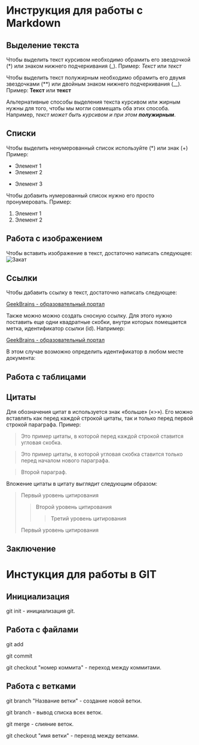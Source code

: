 # Инструкция для работы с Markdown

## Выделение текста

Чтобы выделить текст курсивом необходимо обрамить его звездочкой (*) или знаком нижнего подчеркивания (_). Пример: *Текст* или _текст_

Чтобы выделить текст полужирным необходимо обрамить его двумя  звездочками (**) или двойным знаком нижнего подчеркивания (__). Пример: **Текст** или __текст__

Альтернативные способы выделения текста курсивом или жирным нужны для того, чтобы мы могли совмещать оба этих способа. Например, _текст может быть курсивом и при этом **полужирным**_.

## Списки

Чтобы выделить ненумерованный список используйте (*) или знак (+) Пример:
* Элемент 1
* Элемент 2
+ Элемент 3

Чтобы добавить нумерованный список нужно его просто пронумеровать. Пример:
1. Элемент 1
2. Элемент 2

## Работа с изображением

Чтобы вставить изображение в текст, достаточно написать следующее:
![Закат](Zakat.jpg)

## Ссылки

Чтобы дабавить ссылку в текст, достаточно написать следующее:

[GeekBrains - образовательный портал](https://gb.ru/)

Также можно можно создать сносную ссылку. Для этого нужно поставить еще одни квадратные скобки, внутри которых помещается метка, идентификатор ссылки (id). Например:

[GeekBrains - образовательный портал][id]

В этом случае возможно определить идентификатор в любом месте документа:

[id]: https://gb.ru/

## Работа с таблицами

## Цитаты

Для обозначения цитат в  используется знак «больше» («>»). Его можно вставлять как перед каждой строкой цитаты, так и только перед первой строкой параграфа. Пример:

>Это пример цитаты,
>в которой перед каждой строкой
>ставится угловая скобка.

>Это пример цитаты,
в которой угловая скобка
ставится только перед началом нового параграфа.

>Второй параграф.

Вложение цитаты в цитату выглядит следующим образом:

> Первый уровень цитирования
>> Второй уровень цитирования
>>> Третий уровень цитирования
>
>Первый уровень цитирования

## Заключение

# Инстукция для работы в GIT

## Инициализация

git init - инициализация git.

## Работа с файлами

git add

git commit

git checkout "номер коммита" - переход между коммитами. 

## Работа с ветками

git branch "Название ветки" - создание новой ветки.

git branch - вывод списка всех веток.

git merge - слияние веток.

git checkout "имя ветки" - переход между ветками.